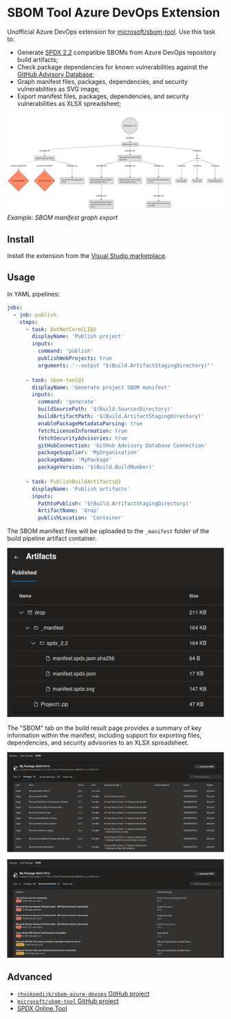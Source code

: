 # SBOM Tool Azure DevOps Extension

Unofficial Azure DevOps extension for [microsoft/sbom-tool](https://github.com/microsoft/sbom-tool). Use this task to:

- Generate [SPDX 2.2](https://spdx.dev/) compatible SBOMs from Azure DevOps repository build artifacts;
- Check package dependencies for known vulnerabilities against the [GitHub Advisory Database](https://github.com/advisories);
- Graph manifest files, packages, dependencies, and security vulnerabilities as SVG image;
- Export manifest files, packages, dependencies, and security vulnerabilities as XLSX spreadsheet;

![example.manifest.spdx.png](images/example.manifest.spdx.png)
_Example: SBOM manifest graph export_

## Install

Install the extension from the [Visual Studio marketplace](https://marketplace.visualstudio.com/items?itemName=rhyskoedijk.sbom-tool).

## Usage

In YAML pipelines:

```yaml
jobs:
  - job: publish
    steps:
      - task: DotNetCoreCLI@2
        displayName: 'Publish project'
        inputs:
          command: 'publish'
          publishWebProjects: true
          arguments: '--output "$(Build.ArtifactStagingDirectory)"'

      - task: sbom-tool@1
        displayName: 'Generate project SBOM manifest'
        inputs:
          command: 'generate'
          buildSourcePath: '$(Build.SourcesDirectory)'
          buildArtifactPath: '$(Build.ArtifactStagingDirectory)'
          enablePackageMetadataParsing: true
          fetchLicenseInformation: true
          fetchSecurityAdvisories: true
          gitHubConnection: 'GitHub Advisory Database Connection'
          packageSupplier: 'MyOrganisation'
          packageName: 'MyPackage'
          packageVersion: '$(Build.BuildNumber)'

      - task: PublishBuildArtifacts@1
        displayName: 'Publish artifacts'
        inputs:
          PathtoPublish: '$(Build.ArtifactStagingDirectory)'
          ArtifactName: 'drop'
          publishLocation: 'Container'
```

The SBOM manifest files will be uploaded to the `_manifest` folder of the build pipeline artifact container.

![example.build.artifacts.png](images/example.build.artifacts.png)

The "SBOM" tab on the build result page provides a summary of key information within the manifest, including support for exporting files, dependencies, and security advisories to an XLSX spreadsheet.

![example.build.tab.packages.png](images/example.build.tab.packages.png)

![images/example.build.tab.securityadvisories.png](images/example.build.tab.securityadvisories.png)

## Advanced

- [`rhyskoedijk/sbom-azure-devops` GitHub project](https://github.com/rhyskoedijk/sbom-azure-devops)
- [`microsoft/sbom-tool` GitHub project](https://github.com/microsoft/sbom-tool)
- [SPDX Online Tool](https://tools.spdx.org/app/)
